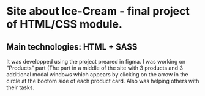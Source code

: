 # Site about Ice-Cream - final project of HTML/CSS module. 

## Main technologies: HTML + SASS  

It was developped using the project preared in figma.
I was working on "Products" part (The part in a middle of the site with 3 products and 3 additional modal windows which appears by clicking on the arrow in the circle at the bootom side of each product card. Also was helping others with their tasks.
